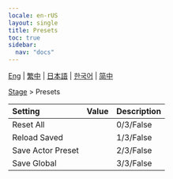 ```yaml
---
locale: en-rUS
layout: single
title: Presets
toc: true
sidebar:
  nav: "docs"
---
```

[Eng](/dancexr/menu/2025.4/stage/actor_presets) | [繁中](/tw/dancexr/menu/2025.4/stage/actor_presets) | [日本語](/jp/dancexr/menu/2025.4/stage/actor_presets) | [한국어](/kr/dancexr/menu/2025.4/stage/actor_presets) | [简中](/zh/dancexr/menu/2025.4/stage/actor_presets)

[Stage](../menu#Stage) > Presets



| Setting | Value | Description |
| :--- | --- | :--- |
| Reset All || 0/3/False
| Reload Saved || 1/3/False
| Save Actor Preset || 2/3/False
| Save Global || 3/3/False
